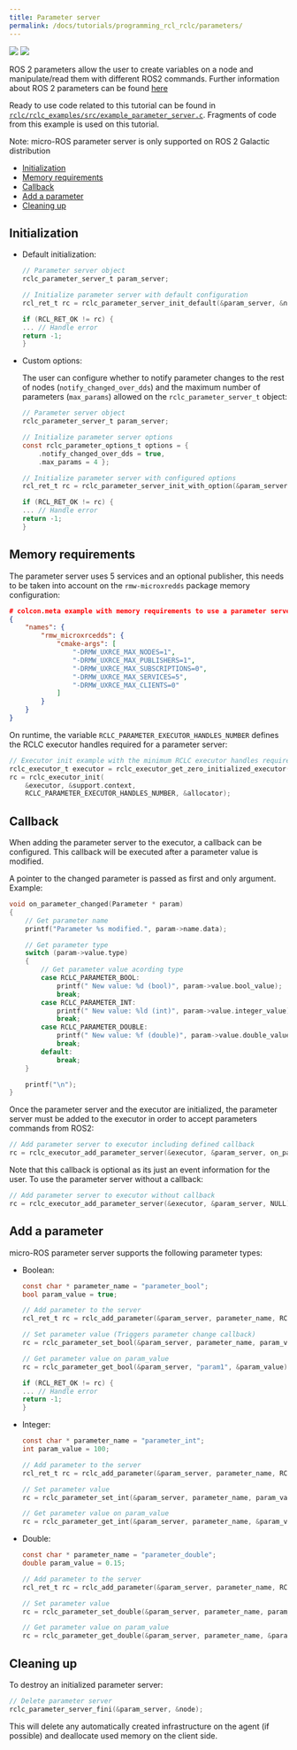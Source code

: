 ```yaml
---
title: Parameter server
permalink: /docs/tutorials/programming_rcl_rclc/parameters/
---
```


<img src="https://img.shields.io/badge/Written_for-Galactic-green" style="display:inline"/> <img src="https://img.shields.io/badge/Tested_on-Rolling-green" style="display:inline"/>
  
ROS 2 parameters allow the user to create variables on a node and manipulate/read them with different ROS2 commands. Further information about ROS 2 parameters can be found [here](https://docs.ros.org/en/galactic/Tutorials/Parameters/Understanding-ROS2-Parameters.html)

Ready to use code related to this tutorial can be found in [`rclc/rclc_examples/src/example_parameter_server.c`](https://github.com/ros2/rclc/blob/master/rclc_examples/src/example_parameter_server.c). Fragments of code from this example is used on this tutorial.

Note: micro-ROS parameter server is only supported on ROS 2 Galactic distribution

- [Initialization](#initialization)
- [Memory requirements](#memory-requirements)
- [Callback](#callback)
- [Add a parameter](#add-a-parameter)
- [Cleaning up](#cleaning-up)

## Initialization

- Default initialization:
    ```c
    // Parameter server object
    rclc_parameter_server_t param_server;

    // Initialize parameter server with default configuration
    rcl_ret_t rc = rclc_parameter_server_init_default(&param_server, &node);

    if (RCL_RET_OK != rc) {
    ... // Handle error
    return -1;
    }
    ```

- Custom options:

    The user can configure whether to notify parameter changes to the rest of nodes (`notify_changed_over_dds`) and the maximum number of parameters (`max_params`) allowed on the `rclc_parameter_server_t` object:

    ```c
    // Parameter server object
    rclc_parameter_server_t param_server;

    // Initialize parameter server options
    const rclc_parameter_options_t options = {
        .notify_changed_over_dds = true,
        .max_params = 4 };

    // Initialize parameter server with configured options
    rcl_ret_t rc = rclc_parameter_server_init_with_option(&param_server, &node, &options);

    if (RCL_RET_OK != rc) {
    ... // Handle error
    return -1;
    }
    ```

## Memory requirements

The parameter server uses 5 services and an optional publisher, this needs to be taken into account on the `rmw-microxredds` package memory configuration:

```json
# colcon.meta example with memory requirements to use a parameter server
{
    "names": {
        "rmw_microxrcedds": {
            "cmake-args": [
                "-DRMW_UXRCE_MAX_NODES=1",
                "-DRMW_UXRCE_MAX_PUBLISHERS=1",
                "-DRMW_UXRCE_MAX_SUBSCRIPTIONS=0",
                "-DRMW_UXRCE_MAX_SERVICES=5",
                "-DRMW_UXRCE_MAX_CLIENTS=0"
            ]
        }
    }
}
```

On runtime, the variable `RCLC_PARAMETER_EXECUTOR_HANDLES_NUMBER` defines the RCLC executor handles required for a parameter server:

```c
// Executor init example with the minimum RCLC executor handles required
rclc_executor_t executor = rclc_executor_get_zero_initialized_executor();
rc = rclc_executor_init(
    &executor, &support.context,
    RCLC_PARAMETER_EXECUTOR_HANDLES_NUMBER, &allocator);
```

## Callback

When adding the parameter server to the executor, a callback can be configured.
This callback will be executed after a parameter value is modified.

A pointer to the changed parameter is passed as first and only argument. Example:
```c
void on_parameter_changed(Parameter * param)
{
    // Get parameter name
    printf("Parameter %s modified.", param->name.data);

    // Get parameter type
    switch (param->value.type)
    {
        // Get parameter value acording type
        case RCLC_PARAMETER_BOOL:
            printf(" New value: %d (bool)", param->value.bool_value);
            break;
        case RCLC_PARAMETER_INT:
            printf(" New value: %ld (int)", param->value.integer_value);
            break;
        case RCLC_PARAMETER_DOUBLE:
            printf(" New value: %f (double)", param->value.double_value);
            break;
        default:
            break;
    }

    printf("\n");
}
```
Once the parameter server and the executor are initialized, the parameter server must be added to the executor in order to accept parameters commands from ROS2:
```c
// Add parameter server to executor including defined callback
rc = rclc_executor_add_parameter_server(&executor, &param_server, on_parameter_changed);
```

Note that this callback is optional as its just an event information for the user. To use the parameter server without a callback:
```c
// Add parameter server to executor without callback
rc = rclc_executor_add_parameter_server(&executor, &param_server, NULL);
```

## Add a parameter

micro-ROS parameter server supports the following parameter types:

- Boolean:
    ```c
    const char * parameter_name = "parameter_bool";
    bool param_value = true;

    // Add parameter to the server
    rcl_ret_t rc = rclc_add_parameter(&param_server, parameter_name, RCLC_PARAMETER_BOOL);

    // Set parameter value (Triggers parameter change callback)
    rc = rclc_parameter_set_bool(&param_server, parameter_name, param_value);

    // Get parameter value on param_value
    rc = rclc_parameter_get_bool(&param_server, "param1", &param_value);

    if (RCL_RET_OK != rc) {
    ... // Handle error
    return -1;
    }
    ```

- Integer:
    ```c
    const char * parameter_name = "parameter_int";
    int param_value = 100;

    // Add parameter to the server
    rcl_ret_t rc = rclc_add_parameter(&param_server, parameter_name, RCLC_PARAMETER_INT);

    // Set parameter value
    rc = rclc_parameter_set_int(&param_server, parameter_name, param_value);

    // Get parameter value on param_value
    rc = rclc_parameter_get_int(&param_server, parameter_name, &param_value);
    ```

- Double:
    ```c
    const char * parameter_name = "parameter_double";
    double param_value = 0.15;

    // Add parameter to the server
    rcl_ret_t rc = rclc_add_parameter(&param_server, parameter_name, RCLC_PARAMETER_DOUBLE);

    // Set parameter value
    rc = rclc_parameter_set_double(&param_server, parameter_name, param_value);

    // Get parameter value on param_value
    rc = rclc_parameter_get_double(&param_server, parameter_name, &param_value);
    ```
 
## Cleaning up

To destroy an initialized parameter server:

```c
// Delete parameter server
rclc_parameter_server_fini(&param_server, &node);
```

This will delete any automatically created infrastructure on the agent (if possible) and deallocate used memory on the client side.
